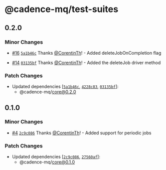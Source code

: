 # @cadence-mq/test-suites

## 0.2.0

### Minor Changes

- [#16](https://github.com/papra-hq/cadence-mq/pull/16) [`5a1b46c`](https://github.com/papra-hq/cadence-mq/commit/5a1b46cfd608ab492e2c32435e189c4cae4770ce) Thanks [@CorentinTh](https://github.com/CorentinTh)! - Added deleteJobOnCompletion flag

- [#14](https://github.com/papra-hq/cadence-mq/pull/14) [`03135bf`](https://github.com/papra-hq/cadence-mq/commit/03135bf4b4d183861d68fe8286d2b57a85571e4d) Thanks [@CorentinTh](https://github.com/CorentinTh)! - Added the deleteJob driver method

### Patch Changes

- Updated dependencies [[`5a1b46c`](https://github.com/papra-hq/cadence-mq/commit/5a1b46cfd608ab492e2c32435e189c4cae4770ce), [`4228c83`](https://github.com/papra-hq/cadence-mq/commit/4228c83c00448a24be391fdaa8f9feca104e0440), [`03135bf`](https://github.com/papra-hq/cadence-mq/commit/03135bf4b4d183861d68fe8286d2b57a85571e4d)]:
  - @cadence-mq/core@0.2.0

## 0.1.0

### Minor Changes

- [#4](https://github.com/papra-hq/cadence-mq/pull/4) [`2c9c086`](https://github.com/papra-hq/cadence-mq/commit/2c9c08684c1d96170afe6c63958470f6db2d7b05) Thanks [@CorentinTh](https://github.com/CorentinTh)! - Added support for periodic jobs

### Patch Changes

- Updated dependencies [[`2c9c086`](https://github.com/papra-hq/cadence-mq/commit/2c9c08684c1d96170afe6c63958470f6db2d7b05), [`27560af`](https://github.com/papra-hq/cadence-mq/commit/27560af29089797c4bf404641c7bd5b705d50dc4)]:
  - @cadence-mq/core@0.1.0
